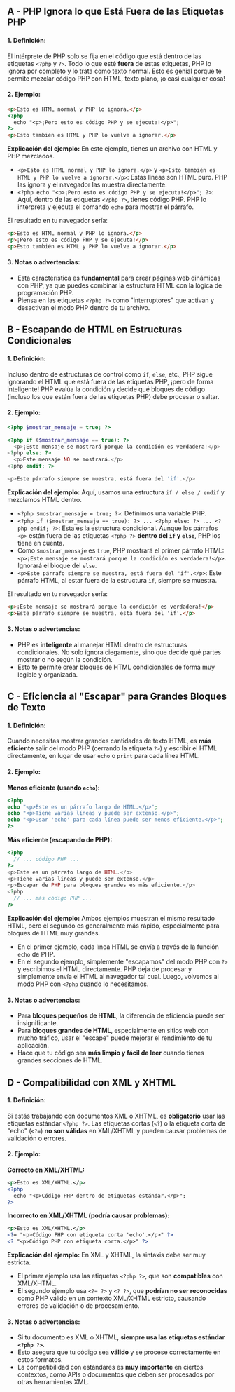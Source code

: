 ## A - PHP Ignora lo que Está Fuera de las Etiquetas PHP

#### 1. **Definición:**

El intérprete de PHP solo se fija en el código que está dentro de las etiquetas `<?php` y `?>`. Todo lo que esté **fuera** de estas etiquetas, PHP lo ignora por completo y lo trata como texto normal. Esto es genial porque te permite mezclar código PHP con HTML, texto plano, ¡o casi cualquier cosa!

#### 2. **Ejemplo:**

```html
<p>Esto es HTML normal y PHP lo ignora.</p>
<?php
  echo "<p>¡Pero esto es código PHP y se ejecuta!</p>";
?>
<p>Esto también es HTML y PHP lo vuelve a ignorar.</p>
```

**Explicación del ejemplo:**
En este ejemplo, tienes un archivo con HTML y PHP mezclados.

- `<p>Esto es HTML normal y PHP lo ignora.</p>` y `<p>Esto también es HTML y PHP lo vuelve a ignorar.</p>`: Estas líneas son HTML puro. PHP las ignora y el navegador las muestra directamente.
- `<?php echo "<p>¡Pero esto es código PHP y se ejecuta!</p>"; ?>`: Aquí, dentro de las etiquetas `<?php ?>`, tienes código PHP. PHP lo interpreta y ejecuta el comando `echo` para mostrar el párrafo.

El resultado en tu navegador sería:

```html
<p>Esto es HTML normal y PHP lo ignora.</p>
<p>¡Pero esto es código PHP y se ejecuta!</p>
<p>Esto también es HTML y PHP lo vuelve a ignorar.</p>
```

#### 3. **Notas o advertencias:**

- Esta característica es **fundamental** para crear páginas web dinámicas con PHP, ya que puedes combinar la estructura HTML con la lógica de programación PHP.
- Piensa en las etiquetas `<?php ?>` como "interruptores" que activan y desactivan el modo PHP dentro de tu archivo.

## B - Escapando de HTML en Estructuras Condicionales

#### 1. **Definición:**

Incluso dentro de estructuras de control como `if`, `else`, etc., PHP sigue ignorando el HTML que está fuera de las etiquetas PHP, ¡pero de forma inteligente! PHP evalúa la condición y decide qué bloques de código (incluso los que están fuera de las etiquetas PHP) debe procesar o saltar.

#### 2. **Ejemplo:**

```php
<?php $mostrar_mensaje = true; ?>

<?php if ($mostrar_mensaje == true): ?>
  <p>¡Este mensaje se mostrará porque la condición es verdadera!</p>
<?php else: ?>
  <p>Este mensaje NO se mostrará.</p>
<?php endif; ?>

<p>Este párrafo siempre se muestra, está fuera del 'if'.</p>
```

**Explicación del ejemplo:**
Aquí, usamos una estructura `if / else / endif` y mezclamos HTML dentro.

- `<?php $mostrar_mensaje = true; ?>`: Definimos una variable PHP.
- `<?php if ($mostrar_mensaje == true): ?> ... <?php else: ?> ... <?php endif; ?>`: Esta es la estructura condicional. Aunque los párrafos `<p>` están fuera de las etiquetas `<?php ?>` **dentro del `if` y `else`**, PHP los tiene en cuenta.
- Como `$mostrar_mensaje` es `true`, PHP mostrará el primer párrafo HTML: `<p>¡Este mensaje se mostrará porque la condición es verdadera!</p>`. Ignorará el bloque del `else`.
- `<p>Este párrafo siempre se muestra, está fuera del 'if'.</p>`: Este párrafo HTML, al estar fuera de la estructura `if`, siempre se muestra.

El resultado en tu navegador sería:

```html
<p>¡Este mensaje se mostrará porque la condición es verdadera!</p>
<p>Este párrafo siempre se muestra, está fuera del 'if'.</p>
```

#### 3. **Notas o advertencias:**

- PHP es **inteligente** al manejar HTML dentro de estructuras condicionales. No solo ignora ciegamente, sino que decide qué partes mostrar o no según la condición.
- Esto te permite crear bloques de HTML condicionales de forma muy legible y organizada.

## C - Eficiencia al "Escapar" para Grandes Bloques de Texto

#### 1. **Definición:**

Cuando necesitas mostrar grandes cantidades de texto HTML, es **más eficiente** salir del modo PHP (cerrando la etiqueta `?>`) y escribir el HTML directamente, en lugar de usar `echo` o `print` para cada línea HTML.

#### 2. **Ejemplo:**

**Menos eficiente (usando `echo`):**

```php
<?php
echo "<p>Este es un párrafo largo de HTML.</p>";
echo "<p>Tiene varias líneas y puede ser extenso.</p>";
echo "<p>Usar 'echo' para cada línea puede ser menos eficiente.</p>";
?>
```

**Más eficiente (escapando de PHP):**

```php
<?php
  // ... código PHP ...
?>
<p>Este es un párrafo largo de HTML.</p>
<p>Tiene varias líneas y puede ser extenso.</p>
<p>Escapar de PHP para bloques grandes es más eficiente.</p>
<?php
  // ... más código PHP ...
?>
```

**Explicación del ejemplo:**
Ambos ejemplos muestran el mismo resultado HTML, pero el segundo es generalmente más rápido, especialmente para bloques de HTML muy grandes.

- En el primer ejemplo, cada línea HTML se envía a través de la función `echo` de PHP.
- En el segundo ejemplo, simplemente "escapamos" del modo PHP con `?>` y escribimos el HTML directamente. PHP deja de procesar y simplemente envía el HTML al navegador tal cual. Luego, volvemos al modo PHP con `<?php` cuando lo necesitamos.

#### 3. **Notas o advertencias:**

- Para **bloques pequeños de HTML**, la diferencia de eficiencia puede ser insignificante.
- Para **bloques grandes de HTML**, especialmente en sitios web con mucho tráfico, usar el "escape" puede mejorar el rendimiento de tu aplicación.
- Hace que tu código sea **más limpio y fácil de leer** cuando tienes grandes secciones de HTML.

## D - Compatibilidad con XML y XHTML

#### 1. **Definición:**

Si estás trabajando con documentos XML o XHTML, es **obligatorio** usar las etiquetas estándar `<?php ?>`. Las etiquetas cortas (`<?`) o la etiqueta corta de "echo" (`<?=`) **no son válidas** en XML/XHTML y pueden causar problemas de validación o errores.

#### 2. **Ejemplo:**

**Correcto en XML/XHTML:**

```xml
<p>Esto es XML/XHTML.</p>
<?php
  echo "<p>Código PHP dentro de etiquetas estándar.</p>";
?>
```

**Incorrecto en XML/XHTML (podría causar problemas):**

```xml
<p>Esto es XML/XHTML.</p>
<?= "<p>Código PHP con etiqueta corta 'echo'.</p>" ?>
<? "<p>Código PHP con etiqueta corta.</p>" ?>
```

**Explicación del ejemplo:**
En XML y XHTML, la sintaxis debe ser muy estricta.

- El primer ejemplo usa las etiquetas `<?php ?>`, que son **compatibles** con XML/XHTML.
- El segundo ejemplo usa `<?= ?>` y `<? ?>`, que **podrían no ser reconocidas** como PHP válido en un contexto XML/XHTML estricto, causando errores de validación o de procesamiento.

#### 3. **Notas o advertencias:**

- Si tu documento es XML o XHTML, **siempre usa las etiquetas estándar `<?php ?>`**.
- Esto asegura que tu código sea **válido** y se procese correctamente en estos formatos.
- La compatibilidad con estándares es **muy importante** en ciertos contextos, como APIs o documentos que deben ser procesados por otras herramientas XML.
